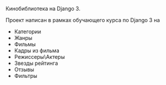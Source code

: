 

Кинобиблиотека на Django 3.

Проект написан в рамках обучающего курса по Django 3 на 

- Категории
- Жанры
- Фильмы
- Кадры из фильма
- Режиссеры\Актеры
- Звезды рейтинга
- Отзывы
- Фильтры



